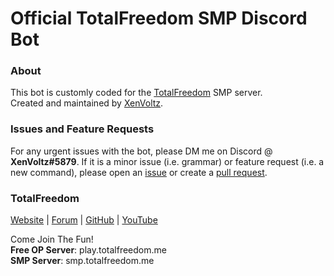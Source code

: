 # Official TotalFreedom SMP Discord Bot
### About
This bot is customly coded for the [TotalFreedom](https://totalfreedom.me/) SMP server.<br>
Created and maintained by [XenVoltz](https://github.com/XenVoltz).

### Issues and Feature Requests
For any urgent issues with the bot, please DM me on Discord @ **XenVoltz#5879**. If it is a minor issue (i.e. grammar) or feature request (i.e. a new command), please open an [issue](https://github.com/XenVoltz/TFSMPBot/issues/new) or create a [pull request](https://github.com/XenVoltz/TFSMPBot/compare).

### TotalFreedom
[Website](https://totalfreedom.me/) | [Forum](https://forum.totalfreedom.me/) | [GitHub](https://github.com/AtlasMediaGroup/TotalFreedomMod) | [YouTube](https://www.youtube.com/channel/UCmfrM8awKM0SEl2v5XlTBhA)

Come Join The Fun! <br>
**Free OP Server**: play.totalfreedom.me <br>
**SMP Server**: smp.totalfreedom.me